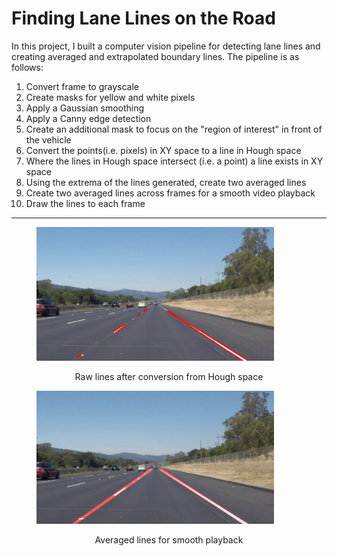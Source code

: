 # **Finding Lane Lines on the Road** 
In this project, I built a computer vision pipeline for detecting lane lines and creating averaged and extrapolated boundary lines.
The pipeline is as follows: 

1) Convert frame to grayscale  
2) Create masks for yellow and white pixels  
3) Apply a Gaussian smoothing  
4) Apply a Canny edge detection  
5) Create an additional mask to focus on the "region of interest" in front of the vehicle  
6) Convert the points(i.e. pixels) in XY space to a line in Hough space  
7) Where the lines in Hough space intersect (i.e. a point) a line exists in XY space  
8) Using the extrema of the lines generated, create two averaged lines
9) Create two averaged lines across frames for a smooth video playback  
10) Draw the lines to each frame
***

<figure>
 <img src="images/line-segments-example.jpg" width="380" alt="Combined Image" />
 <figcaption>
 <p></p> 
 <p style="text-align: center;"> Raw lines after conversion from Hough space </p> 
 </figcaption>
</figure>
 <p></p> 
<figure>
 <img src="images/laneLines_thirdPass.jpg" width="380" alt="Combined Image" />
 <figcaption>
 <p></p> 
 <p style="text-align: center;"> Averaged lines for smooth playback</p> 
 </figcaption>
</figure>


